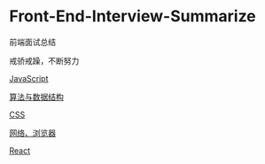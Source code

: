 # Front-End-Interview-Summarize
前端面试总结

戒骄戒躁，不断努力

[JavaScript](https://github.com/SanQiG/Front-End-Interview-Summarize/blob/master/JavaScript/JavaScript.md)

[算法与数据结构](https://github.com/SanQiG/Front-End-Interview-Summarize/blob/master/%E7%AE%97%E6%B3%95%E4%B8%8E%E6%95%B0%E6%8D%AE%E7%BB%93%E6%9E%84/%E7%AE%97%E6%B3%95%E4%B8%8E%E6%95%B0%E6%8D%AE%E7%BB%93%E6%9E%84.md)

[CSS](https://github.com/SanQiG/Front-End-Interview-Summarize/blob/master/CSS/CSS.md)

[网络、浏览器](https://github.com/SanQiG/Front-End-Interview-Summarize/blob/master/%E7%BD%91%E7%BB%9C%E3%80%81%E6%B5%8F%E8%A7%88%E5%99%A8/%E7%BD%91%E7%BB%9C%E3%80%81%E6%B5%8F%E8%A7%88%E5%99%A8.md)

[React](https://github.com/SanQiG/Front-End-Interview-Summarize/blob/master/React/React.md)
